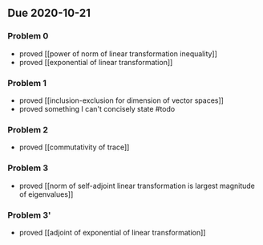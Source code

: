 ## Due 2020-10-21
### Problem 0
- proved [[power of norm of linear transformation inequality]]
- proved [[exponential of linear transformation]]

### Problem 1
- proved [[inclusion-exclusion for dimension of vector spaces]]
- proved something I can't concisely state #todo 

### Problem 2
- proved [[commutativity of trace]]

### Problem 3
- proved [[norm of self-adjoint linear transformation is largest magnitude of eigenvalues]]

### Problem 3'
- proved [[adjoint of exponential of linear transformation]]